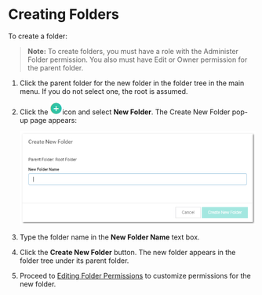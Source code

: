 [title]: # "Creating Folders"
[tags]: # "Folder"
[priority]: # "30"

# Creating Folders

To create a folder:

> **Note:** To create folders, you must have a role with the Administer Folder permission. You also must have Edit or Owner permission for the parent folder.

1. Click the parent folder for the new folder in the folder tree in the main menu. If you do not select one, the root is assumed.

1. Click the ![1556810718437](images/1556810718437.png)icon and select **New Folder**. The Create New Folder pop-up page appears:

   ![1556810830015](images/1556810830015.png)

1. Type the folder name in the **New Folder Name** text box.

1. Click the **Create New Folder** button. The new folder appears in the folder tree under its parent folder.

1. Proceed to [Editing Folder Permissions](../editing-folder-permissions/index.md) to customize permissions for the new folder.
